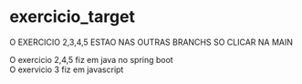 # exercicio_target
O EXERCICIO 2,3,4,5 ESTAO NAS OUTRAS BRANCHS SO CLICAR NA MAIN

O exercicio 2,4,5 fiz em java no spring boot<br>
O exervicio 3 fiz em javascript
